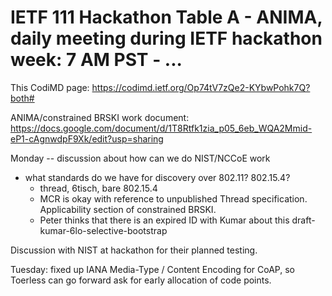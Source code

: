 # IETF 111 Hackathon Table A - ANIMA, daily meeting during IETF hackathon week: 7 AM PST - ...

This CodiMD page:
https://codimd.ietf.org/Op74tV7zQe2-KYbwPohk7Q?both#

ANIMA/constrained BRSKI work document: https://docs.google.com/document/d/1T8Rtfk1zia_p05_6eb_WQA2Mmid-eP1-cAgnwdpF9Xk/edit?usp=sharing


Monday -- discussion about how can we do NIST/NCCoE work
* what standards do we have for discovery over 802.11? 802.15.4? 
    * thread, 6tisch, bare 802.15.4
    * MCR is okay with reference to unpublished Thread specification. Applicability section of constrained BRSKI.
    * Peter thinks that there is an expired ID with Kumar about this draft-kumar-6lo-selective-bootstrap

Discussion with NIST at hackathon for their planned testing.

Tuesday: fixed up IANA Media-Type / Content Encoding for CoAP,
so Toerless can go forward ask for early allocation of code points.




